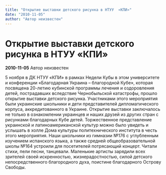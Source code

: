 ```yaml
---
title: "Открытие выставки детского рисунка в НТУУ  «КПИ»"
date: "2010-11-05"
author: "Автор неизвестен"
---
```


# Открытие выставки детского рисунка в НТУУ  «КПИ»

**2010-11-05** Автор неизвестен

5 ноября в ДК НТУУ «КПИ» в рамках Недели Кубы в этом университете и конференции «Благодарная Украина – благородной Кубе», которая посвящена 20-летию кубинской программы лечения и оздоровления детей, пострадавших вследствие Чернобыльской катастрофы, прошло открытие выставки детского рисунка. Участниками этого мероприятия были украинские школьники и дети представителей дипломатического корпуса, аккредитованного в Украине. Открытие выставки заключалось не только в ознакомлении украинцев и наших друзей из других стран с рисунками благодарных Кубе детей. Торжественное представление украинской и латиноамериканской культур можно было увидеть и услышать в холле Дома культуры политехнического института в честь этого мероприятия. Наши школьники из гимназии №176 с углубленным изучением испанского языка, а также средней общеобразовательной школы №164 устроили для посетителей потрясающий концерт. Читали стихи, пели песни, танцевали. Маленькие артисты зарядили всех зрителей своей искренностью, жизнерадостностью, силой детского непосредственного благородного духа, поистине благодарного Острову Свободы.